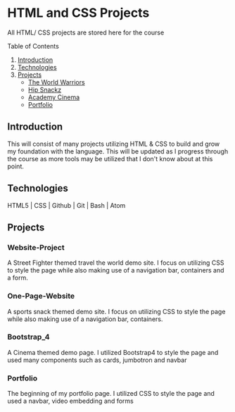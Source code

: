 # HTML and CSS Projects
 All HTML/ CSS projects are stored here for the course

Table of Contents
1. [Introduction](#Introduction)
2. [Technologies](#Technoogies)
3. [Projects](#Projects)
	- [The World Warriors](#Website-Project)
	- [Hip Snackz](#One-Page-Website)
	- [Academy Cinema](#Bootstrap_4)
	- [Portfolio](#Portfolio)

## Introduction <a name="Introduction"/>
 <body>This will consist of many projects utilizing HTML & CSS to build and grow my foundation with the language. This will be updated as I progress through the course as more tools may be utilized that I don't know about at this point. </body>

## Technologies
<body> HTML5 | CSS | Github | Git | Bash | Atom </body>

## Projects
### Website-Project
<body>A Street Fighter themed travel the world demo site. I focus on utilizing CSS to style the page while also making use of a navigation bar, containers and a form.</body>

### One-Page-Website
<body>A sports snack themed demo site. I focus on utilizing CSS to style the page while also making use of a navigation bar, containers.</body>

### Bootstrap_4
<body>A Cinema themed demo page. I utilized Bootstrap4 to style the page and used many components such as cards, jumbotron and navbar</body>

### Portfolio
<body>The beginning of my portfolio page. I utilized CSS to style the page and used a navbar, video embedding and forms</body>

